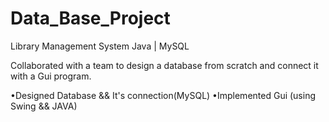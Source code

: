 # Data_Base_Project
Library Management System                                                                                                                                                                                                Java | MySQL

Collaborated with a team to design a database from scratch and connect it with a Gui program.

•Designed Database && It's connection(MySQL)
•Implemented Gui (using Swing && JAVA)
